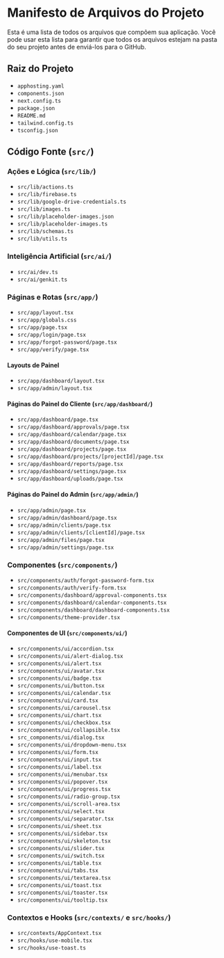 # Manifesto de Arquivos do Projeto

Esta é uma lista de todos os arquivos que compõem sua aplicação. Você pode usar esta lista para garantir que todos os arquivos estejam na pasta do seu projeto antes de enviá-los para o GitHub.

## Raiz do Projeto
- `apphosting.yaml`
- `components.json`
- `next.config.ts`
- `package.json`
- `README.md`
- `tailwind.config.ts`
- `tsconfig.json`

## Código Fonte (`src/`)

### Ações e Lógica (`src/lib/`)
- `src/lib/actions.ts`
- `src/lib/firebase.ts`
- `src/lib/google-drive-credentials.ts`
- `src/lib/images.ts`
- `src/lib/placeholder-images.json`
- `src/lib/placeholder-images.ts`
- `src/lib/schemas.ts`
- `src/lib/utils.ts`

### Inteligência Artificial (`src/ai/`)
- `src/ai/dev.ts`
- `src/ai/genkit.ts`

### Páginas e Rotas (`src/app/`)
- `src/app/layout.tsx`
- `src/app/globals.css`
- `src/app/page.tsx`
- `src/app/login/page.tsx`
- `src/app/forgot-password/page.tsx`
- `src/app/verify/page.tsx`

#### Layouts de Painel
- `src/app/dashboard/layout.tsx`
- `src/app/admin/layout.tsx`

#### Páginas do Painel do Cliente (`src/app/dashboard/`)
- `src/app/dashboard/page.tsx`
- `src/app/dashboard/approvals/page.tsx`
- `src/app/dashboard/calendar/page.tsx`
- `src/app/dashboard/documents/page.tsx`
- `src/app/dashboard/projects/page.tsx`
- `src/app/dashboard/projects/[projectId]/page.tsx`
- `src/app/dashboard/reports/page.tsx`
- `src/app/dashboard/settings/page.tsx`
- `src/app/dashboard/uploads/page.tsx`

#### Páginas do Painel do Admin (`src/app/admin/`)
- `src/app/admin/page.tsx`
- `src/app/admin/dashboard/page.tsx`
- `src/app/admin/clients/page.tsx`
- `src/app/admin/clients/[clientId]/page.tsx`
- `src/app/admin/files/page.tsx`
- `src/app/admin/settings/page.tsx`


### Componentes (`src/components/`)
- `src/components/auth/forgot-password-form.tsx`
- `src/components/auth/verify-form.tsx`
- `src/components/dashboard/approval-components.tsx`
- `src/components/dashboard/calendar-components.tsx`
- `src/components/dashboard/dashboard-components.tsx`
- `src/components/theme-provider.tsx`

#### Componentes de UI (`src/components/ui/`)
- `src/components/ui/accordion.tsx`
- `src/components/ui/alert-dialog.tsx`
- `src/components/ui/alert.tsx`
- `src/components/ui/avatar.tsx`
- `src/components/ui/badge.tsx`
- `src/components/ui/button.tsx`
- `src/components/ui/calendar.tsx`
- `src/components/ui/card.tsx`
- `src/components/ui/carousel.tsx`
- `src/components/ui/chart.tsx`
- `src/components/ui/checkbox.tsx`
- `src/components/ui/collapsible.tsx`
- `src_components/ui/dialog.tsx`
- `src/components/ui/dropdown-menu.tsx`
- `src/components/ui/form.tsx`
- `src/components/ui/input.tsx`
- `src/components/ui/label.tsx`
- `src/components/ui/menubar.tsx`
- `src/components/ui/popover.tsx`
- `src/components/ui/progress.tsx`
- `src/components/ui/radio-group.tsx`
- `src/components/ui/scroll-area.tsx`
- `src/components/ui/select.tsx`
- `src/components/ui/separator.tsx`
- `src/components/ui/sheet.tsx`
- `src/components/ui/sidebar.tsx`
- `src/components/ui/skeleton.tsx`
- `src/components/ui/slider.tsx`
- `src/components/ui/switch.tsx`
- `src/components/ui/table.tsx`
- `src/components/ui/tabs.tsx`
- `src/components/ui/textarea.tsx`
- `src/components/ui/toast.tsx`
- `src/components/ui/toaster.tsx`
- `src/components/ui/tooltip.tsx`

### Contextos e Hooks (`src/contexts/` e `src/hooks/`)
- `src/contexts/AppContext.tsx`
- `src/hooks/use-mobile.tsx`
- `src/hooks/use-toast.ts`
